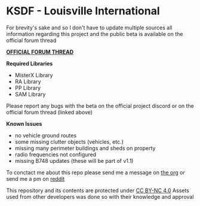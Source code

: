 # KSDF - Louisville International

For brevity's sake and so I don't have to update multiple sources all information regarding this project and the public beta is available on the official forum thread

**[OFFICIAL FORUM THREAD](https://forums.x-plane.org/index.php?/forums/topic/167284-ksdf-louisville-international/&)**

**Required Libraries**
* MisterX Library
* RA Library
* PP Library
* SAM Library

Please report any bugs with the beta on the official project discord or on the official forum thread (linked above)

**Known Issues**
* no vehicle ground routes
* some missing clutter objects (vehicles, etc.)
* missing many perimeter buildings and sheds on property
* radio frequencies not configured
* missing B748 updates (these will be part of v1.1)

To conctact me about this repo please send me a message on [the org](https://forums.x-plane.org/index.php?/profile/534962-function86/) or send me a pm on [reddit](https://old.reddit.com/user/StableSystem/)

This repository and its contents are protected under [CC BY-NC 4.0](https://creativecommons.org/licenses/by-nc/4.0/)
Assets used from other developers was done so with their knowledge and approval
